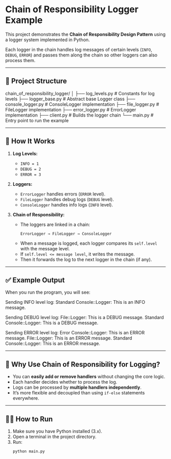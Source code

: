 # Chain of Responsibility Logger Example

This project demonstrates the **Chain of Responsibility Design Pattern** using a logger system implemented in Python.

Each logger in the chain handles log messages of certain levels (`INFO`, `DEBUG`, `ERROR`) and passes them along the chain so other loggers can also process them.

---

## 📂 Project Structure

chain_of_responsibility_logger/
│
├── log_levels.py # Constants for log levels
├── logger_base.py # Abstract base Logger class
├── console_logger.py # ConsoleLogger implementation
├── file_logger.py # FileLogger implementation
├── error_logger.py # ErrorLogger implementation
├── client.py # Builds the logger chain
└── main.py # Entry point to run the example


---

## 🚀 How It Works

1. **Log Levels:**
   - `INFO = 1`
   - `DEBUG = 2`
   - `ERROR = 3`

2. **Loggers:**
   - `ErrorLogger` handles errors (`ERROR` level).
   - `FileLogger` handles debug logs (`DEBUG` level).
   - `ConsoleLogger` handles info logs (`INFO` level).

3. **Chain of Responsibility:**
   - The loggers are linked in a chain:
     ```
     ErrorLogger → FileLogger → ConsoleLogger
     ```
   - When a message is logged, each logger compares its `self.level` with the message level.
   - If `self.level <= message level`, it writes the message.
   - Then it forwards the log to the next logger in the chain (if any).

---

## ✅ Example Output

When you run the program, you will see:

Sending INFO level log:
Standard Console::Logger: This is an INFO message.

Sending DEBUG level log:
File::Logger: This is a DEBUG message.
Standard Console::Logger: This is a DEBUG message.

Sending ERROR level log:
Error Console::Logger: This is an ERROR message.
File::Logger: This is an ERROR message.
Standard Console::Logger: This is an ERROR message.


---

## 🧠 Why Use Chain of Responsibility for Logging?

- You can **easily add or remove handlers** without changing the core logic.
- Each handler decides whether to process the log.
- Logs can be processed by **multiple handlers independently**.
- It’s more flexible and decoupled than using `if-else` statements everywhere.

---

## 🏃‍♂️ How to Run

1. Make sure you have Python installed (3.x).
2. Open a terminal in the project directory.
3. Run:
   ```bash
   python main.py
